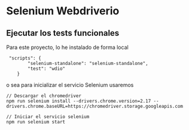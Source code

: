 
# Selenium Webdriverio

## Ejecutar los tests funcionales

Para este proyecto, lo he instalado de forma local

````
 "scripts": {
        "selenium-standalone": "selenium-standalone",
        "test": "wdio"
    }
````
o sea para inicializar el servicio Selenium usaremos

````
// Descargar el chromedriver 
npm run selenium install --drivers.chrome.version=2.17 --drivers.chrome.baseURL=https://chromedriver.storage.googleapis.com

// Iniciar el servicio selenium 
npm run selenium start
````
